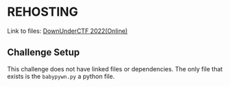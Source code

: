 # REHOSTING

Link to files: [DownUnderCTF 2022(Online)](https://github.com/DownUnderCTF/Challenges_2022_Public/blob/main/pwn/babypywn/publish/babypywn.py)

## Challenge Setup
This challenge does not have linked files or dependencies. The only file that exists is the `babypywn.py` a python file.
